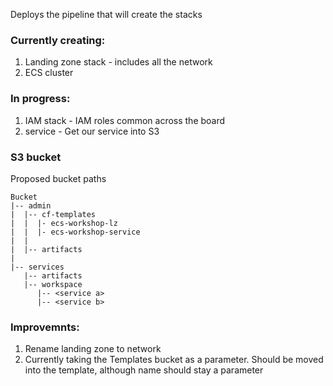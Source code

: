 Deploys the pipeline that will create the stacks

### Currently creating:
1. Landing zone stack - includes all the network
1. ECS cluster

### In progress:
1. IAM stack - IAM roles common across the board
1. service - Get our service into S3

### S3 bucket
Proposed bucket paths

```
Bucket
|-- admin
|  |-- cf-templates
|  |  |- ecs-workshop-lz
|  |  |- ecs-workshop-service
|  |
|  |-- artifacts
|
|-- services
   |-- artifacts
   |-- workspace
      |-- <service a>
      |-- <service b>

```

### Improvemnts:
1. Rename landing zone to network
1. Currently taking the Templates bucket as a parameter. Should be moved
into the template, although name should stay a parameter
